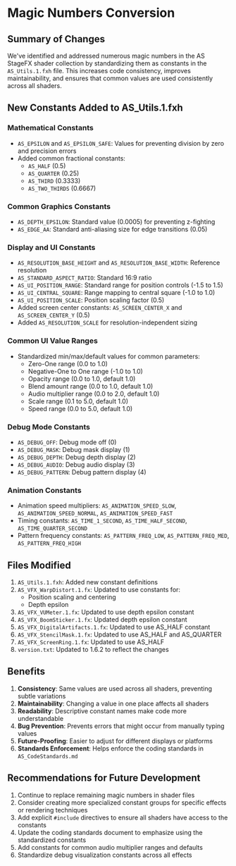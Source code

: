 # Magic Numbers Conversion

## Summary of Changes

We've identified and addressed numerous magic numbers in the AS StageFX shader collection by
standardizing them as constants in the `AS_Utils.1.fxh` file. This increases code consistency,
improves maintainability, and ensures that common values are used consistently across all shaders.

## New Constants Added to AS_Utils.1.fxh

### Mathematical Constants
- `AS_EPSILON` and `AS_EPSILON_SAFE`: Values for preventing division by zero and precision errors
- Added common fractional constants:
  - `AS_HALF` (0.5)
  - `AS_QUARTER` (0.25)
  - `AS_THIRD` (0.3333)
  - `AS_TWO_THIRDS` (0.6667)

### Common Graphics Constants
- `AS_DEPTH_EPSILON`: Standard value (0.0005) for preventing z-fighting
- `AS_EDGE_AA`: Standard anti-aliasing size for edge transitions (0.05)

### Display and UI Constants
- `AS_RESOLUTION_BASE_HEIGHT` and `AS_RESOLUTION_BASE_WIDTH`: Reference resolution
- `AS_STANDARD_ASPECT_RATIO`: Standard 16:9 ratio
- `AS_UI_POSITION_RANGE`: Standard range for position controls (-1.5 to 1.5)
- `AS_UI_CENTRAL_SQUARE`: Range mapping to central square (-1.0 to 1.0)
- `AS_UI_POSITION_SCALE`: Position scaling factor (0.5)
- Added screen center constants: `AS_SCREEN_CENTER_X` and `AS_SCREEN_CENTER_Y` (0.5)
- Added `AS_RESOLUTION_SCALE` for resolution-independent sizing

### Common UI Value Ranges
- Standardized min/max/default values for common parameters:
  - Zero-One range (0.0 to 1.0)
  - Negative-One to One range (-1.0 to 1.0) 
  - Opacity range (0.0 to 1.0, default 1.0)
  - Blend amount range (0.0 to 1.0, default 1.0)
  - Audio multiplier range (0.0 to 2.0, default 1.0)
  - Scale range (0.1 to 5.0, default 1.0)
  - Speed range (0.0 to 5.0, default 1.0)

### Debug Mode Constants
- `AS_DEBUG_OFF`: Debug mode off (0)
- `AS_DEBUG_MASK`: Debug mask display (1)
- `AS_DEBUG_DEPTH`: Debug depth display (2)
- `AS_DEBUG_AUDIO`: Debug audio display (3)
- `AS_DEBUG_PATTERN`: Debug pattern display (4)

### Animation Constants
- Animation speed multipliers: `AS_ANIMATION_SPEED_SLOW`, `AS_ANIMATION_SPEED_NORMAL`, `AS_ANIMATION_SPEED_FAST`
- Timing constants: `AS_TIME_1_SECOND`, `AS_TIME_HALF_SECOND`, `AS_TIME_QUARTER_SECOND`
- Pattern frequency constants: `AS_PATTERN_FREQ_LOW`, `AS_PATTERN_FREQ_MED`, `AS_PATTERN_FREQ_HIGH`

## Files Modified

1. `AS_Utils.1.fxh`: Added new constant definitions
2. `AS_VFX_WarpDistort.1.fx`: Updated to use constants for:
   - Position scaling and centering 
   - Depth epsilon
3. `AS_VFX_VUMeter.1.fx`: Updated to use depth epsilon constant
4. `AS_VFX_BoomSticker.1.fx`: Updated depth epsilon constant
5. `AS_VFX_DigitalArtifacts.1.fx`: Updated to use AS_HALF constant
6. `AS_VFX_StencilMask.1.fx`: Updated to use AS_HALF and AS_QUARTER 
7. `AS_VFX_ScreenRing.1.fx`: Updated to use AS_HALF
8. `version.txt`: Updated to 1.6.2 to reflect the changes

## Benefits

1. **Consistency**: Same values are used across all shaders, preventing subtle variations
2. **Maintainability**: Changing a value in one place affects all shaders
3. **Readability**: Descriptive constant names make code more understandable
4. **Bug Prevention**: Prevents errors that might occur from manually typing values
5. **Future-Proofing**: Easier to adjust for different displays or platforms
6. **Standards Enforcement**: Helps enforce the coding standards in `AS_CodeStandards.md`

## Recommendations for Future Development

1. Continue to replace remaining magic numbers in shader files
2. Consider creating more specialized constant groups for specific effects or rendering techniques
3. Add explicit `#include` directives to ensure all shaders have access to the constants
4. Update the coding standards document to emphasize using the standardized constants
5. Add constants for common audio multiplier ranges and defaults
6. Standardize debug visualization constants across all effects
